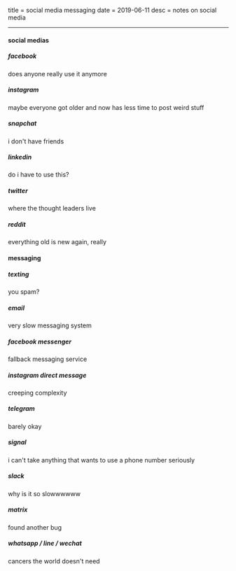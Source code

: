 title = social media messaging
date = 2019-06-11
desc = notes on social media

---

#### social medias

##### facebook

does anyone really use it anymore

##### instagram

maybe everyone got older and now has less time to post weird stuff

##### snapchat

i don't have friends

##### linkedin

do i have to use this?

##### twitter

where the thought leaders live

##### reddit

everything old is new again, really

#### messaging

##### texting

you spam?

##### email

very slow messaging system

##### facebook messenger

fallback messaging service

##### instagram direct message

creeping complexity

##### telegram

barely okay

##### signal

i can't take anything that wants to use a phone number seriously

##### slack

why is it so slowwwwww

##### matrix

found another bug

##### whatsapp / line / wechat

cancers the world doesn't need
